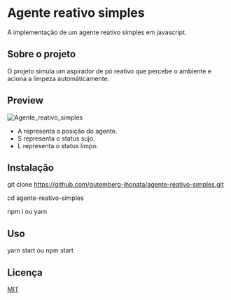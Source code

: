 # Agente reativo simples

A implementação de um agente reativo simples em javascript.

## Sobre o projeto

O projeto simula um aspirador de pó reativo que percebe o ambiente e aciona a limpeza automáticamente.

## Preview

![Agente_reativo_simples](https://i.pinimg.com/originals/63/36/3f/63363f15ddd4255177ef65ba26066772.gif)

* A representa a posição do agente.
* S representa o status sujo.
* L representa o status limpo.

## Instalação

git clone https://github.com/gutemberg-jhonata/agente-reativo-simples.git

cd agente-reativo-simples

npm i ou yarn

## Uso

yarn start ou npm start

## Licença

[MIT](https://choosealicense.com/licenses/mit/)
